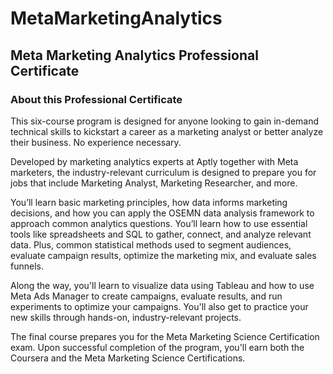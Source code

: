 # MetaMarketingAnalytics
## Meta Marketing Analytics Professional Certificate
### About this Professional Certificate


This six-course program is designed for anyone looking to gain in-demand technical skills to kickstart a career as a marketing analyst or better analyze their business. No experience necessary.

Developed by marketing analytics experts at Aptly together with Meta marketers, the industry-relevant curriculum is designed to prepare you for jobs that include Marketing Analyst, Marketing Researcher, and more.

You’ll learn basic marketing principles, how data informs marketing decisions, and how you can apply the OSEMN data analysis framework to approach common analytics questions. You’ll learn how to use essential tools like spreadsheets and SQL to gather, connect, and analyze relevant data. Plus, common statistical methods used to segment audiences, evaluate campaign results, optimize the marketing mix, and evaluate sales funnels.  

Along the way, you'll learn to visualize data using Tableau and how to use Meta Ads Manager to create campaigns, evaluate results, and run experiments to optimize your campaigns. You'll also get to practice your new skills through hands-on, industry-relevant projects.

The final course prepares you for the Meta Marketing Science Certification exam.  Upon successful completion of the program, you'll earn both the Coursera and the Meta Marketing Science Certifications. 

